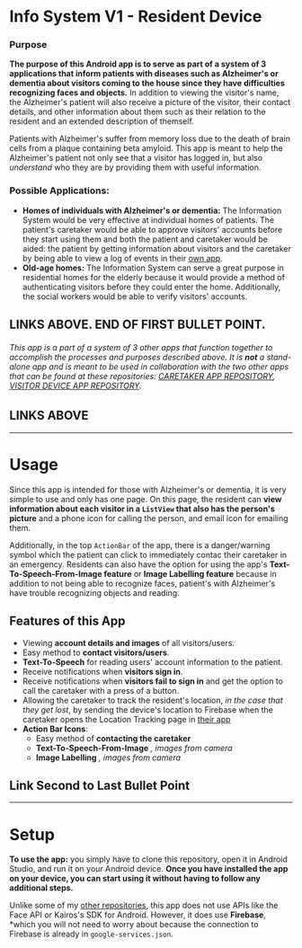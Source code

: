 # Info System V1 - Resident  Device

### Purpose

**The purpose of this Android app is to serve as part of a system of 3 applications that inform patients with diseases such as Alzheimer's or dementia about visitors coming to the house since they have difficulties recognizing faces and objects.** In addition to viewing the visitor's name, the Alzheimer's patient will also receive a picture of the visitor, their contact details, and other information about them such as their relation to the resident and an extended description of themself. 

Patients with Alzheimer's suffer from memory loss due to the death of brain cells from a plaque containing beta amyloid. This app is meant to help the Alzheimer's patient not only see that a visitor has logged in, but also *understand* who they are by providing them with useful information.

### Possible Applications:
- **Homes of individuals with Alzheimer's or dementia:** The Information System would be very effective at individual homes of patients. The patient's caretaker would be able to approve visitors' accounts before they start using them and both the patient and caretaker would be aided: the patient by getting information about visitors and the caretaker by being able to view a log of events in their [own app]().
- **Old-age homes:** The Information System can serve a great purpose in residential homes for the elderly because it would provide a method of authenticating visitors before they could enter the home. Additionally, the social workers would be able to verify visitors' accounts.

## LINKS ABOVE. END OF FIRST BULLET POINT.

###### This app is a part of a system of 3 other apps that function together to accomplish the processes and purposes described above. It is **not** a stand-alone app and is meant to be used in collaboration with the two other apps that can be found at these repositories: [CARETAKER APP REPOSITORY](), [VISITOR DEVICE APP REPOSITORY](https://github.com/ishaanjav/InfoSystemV1-Visitor_Device).
## LINKS ABOVE

-----
# Usage
Since this app is intended for those with Alzheimer's or dementia, it is very simple to use and only has one page. On this page, the resident can **view information about each visitor in a `ListView` that also has the person's picture** and a phone icon for calling the person, and email icon for emailing them.

Additionally, in the top `ActionBar` of the app, there is a danger/warning symbol which the patient can click to immediately contac their caretaker in an emergency. Residents can also have the option for using the app's **Text-To-Speech-From-Image feature** or **Image Labelling feature** because in addition to not being able to recognize faces, patient's with Alzheimer's have trouble recognizing objects and reading. 

## Features of this App
- Viewing **account details and images** of all visitors/users.
- Easy method to **contact visitors/users**.
- **Text-To-Speech** for reading users' account information to the patient.
- Receive notifications when **visitors sign in**.
- Receive notifications when **visitors fail to sign in** and get the option to call the caretaker with a press of a button.
- Allowing the caretaker to track the resident's location, *in the case that they get lost*, by sending the device's location to Firebase when the caretaker opens the Location Tracking page in [their app]()
- **Action Bar Icons**:
   * Easy method of **contacting the caretaker**
   * **Text-To-Speech-From-Image** *, images from camera*
   * **Image Labelling** *, images from camera*
## Link Second to Last Bullet Point
-----
# Setup
**To use the app:** you simply have to clone this repository, open it in Android Studio, and run it on your Android device. 
**Once you have installed the app on your device, you can start using it without having to follow any additional steps.**

Unlike some of my [other repositories](https://github.com/ishaanjav), this app does not use APIs like the Face API or Kairos's SDK for Android. However, it does use **Firebase**, *which you will not need to worry about because the connection to Firebase is already in `google-services.json`. 

